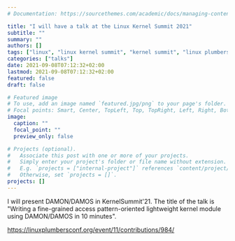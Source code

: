 ```yaml
---
# Documentation: https://sourcethemes.com/academic/docs/managing-content/

title: "I will have a talk at the Linux Kernel Summit 2021"
subtitle: ""
summary: ""
authors: []
tags: ["linux", "linux kernel summit", "kernel summit", "linux plumbers conference 2021", "lpc2021", "talk", "damon", "damos", "daos"]
categories: ["talks"]
date: 2021-09-08T07:12:32+02:00
lastmod: 2021-09-08T07:12:32+02:00
featured: false
draft: false

# Featured image
# To use, add an image named `featured.jpg/png` to your page's folder.
# Focal points: Smart, Center, TopLeft, Top, TopRight, Left, Right, BottomLeft, Bottom, BottomRight.
image:
  caption: ""
  focal_point: ""
  preview_only: false

# Projects (optional).
#   Associate this post with one or more of your projects.
#   Simply enter your project's folder or file name without extension.
#   E.g. `projects = ["internal-project"]` references `content/project/deep-learning/index.md`.
#   Otherwise, set `projects = []`.
projects: []
---
```


I will present DAMON/DAMOS in KernelSummit'21.  The title of the talk is
"Writing a fine-grained access pattern-oriented lightweight kernel module using
DAMON/DAMOS in 10 minutes".

https://linuxplumbersconf.org/event/11/contributions/984/
